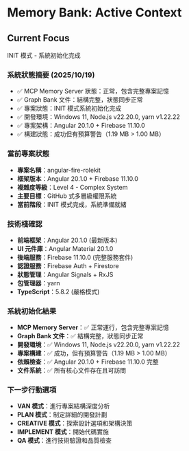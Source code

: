 # Memory Bank: Active Context

## Current Focus
INIT 模式 - 系統初始化完成

### 系統狀態摘要 (2025/10/19)
- ✅ MCP Memory Server 狀態：正常，包含完整專案記憶
- ✅ Graph Bank 文件：結構完整，狀態同步正常
- ✅ 專案狀態：INIT 模式系統初始化完成
- ✅ 開發環境：Windows 11, Node.js v22.20.0, yarn v1.22.22
- ✅ 專案架構：Angular 20.1.0 + Firebase 11.10.0
- ✅ 構建狀態：成功但有預算警告（1.19 MB > 1.00 MB）

### 當前專案狀態
- **專案名稱**：angular-fire-rolekit
- **框架版本**：Angular 20.1.0 + Firebase 11.10.0
- **複雜度等級**：Level 4 - Complex System
- **主要目標**：GitHub 式多層級權限系統
- **當前階段**：INIT 模式完成，系統準備就緒

### 技術棧確認
- **前端框架**：Angular 20.1.0 (最新版本)
- **UI 元件庫**：Angular Material 20.1.0
- **後端服務**：Firebase 11.10.0 (完整服務套件)
- **認證服務**：Firebase Auth + Firestore
- **狀態管理**：Angular Signals + RxJS
- **包管理器**：yarn
- **TypeScript**：5.8.2 (嚴格模式)

### 系統初始化結果
- **MCP Memory Server**：✅ 正常運行，包含完整專案記憶
- **Graph Bank 文件**：✅ 結構完整，狀態同步正常
- **開發環境**：✅ Windows 11, Node.js v22.20.0, yarn v1.22.22
- **專案構建**：✅ 成功，但有預算警告（1.19 MB > 1.00 MB）
- **依賴檢查**：✅ Angular 20.1.0 + Firebase 11.10.0 完整
- **文件系統**：✅ 所有核心文件存在且可訪問

### 下一步行動選項
- **VAN 模式**：進行專案結構深度分析
- **PLAN 模式**：制定詳細的開發計劃
- **CREATIVE 模式**：探索設計選項和架構決策
- **IMPLEMENT 模式**：開始代碼實施
- **QA 模式**：進行技術驗證和品質檢查